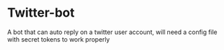 # Twitter-bot
A bot that can auto reply on a twitter user account, will need a config file with secret tokens to work properly
